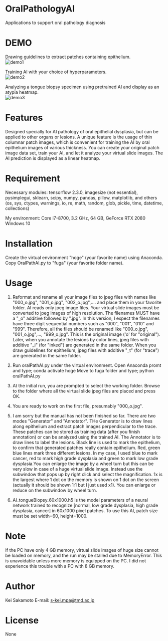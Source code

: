 # OralPathologyAI
Applications to support oral pathology diagnosis
 
# DEMO
Drawing guidelines to extract patches containing epithelium.  
![demo1](https://user-images.githubusercontent.com/38546255/133545516-4c359c4a-b98a-4a4e-a2b7-8275e496f31c.png)
  
Training AI with your choice of hyperparameters.  
![demo2](https://user-images.githubusercontent.com/38546255/133545910-ea9e61e8-d52c-40dc-84f0-c62559243e67.png) 
  
Analyzing a tongue biopsy specimen using pretrained AI and display as an atypia heatmap.  
![demo3](https://user-images.githubusercontent.com/38546255/133545972-8a668f40-b9a1-4d1c-8e50-4c2a06911df5.png)

# Features
Designed specially for AI pathology of oral epithelial dysplasia, but can be applied to other organs or lesions. A unique feature is the usage of thin columnar patch images, which is convenient for training the AI by oral epithelium images of various thickness. 
You can create your original patch image data set, train your AI, and let it analyze your virtual slide images. The AI prediction is displayed as a linear heatmap. 
 
# Requirement
Necessary modules: tensorflow 2.3.0, imagesize (not essential), pysimplegui, sklearn, scipy, numpy, pandas, pillow, matplotlib, and others (os, sys, ctypes, warnings, io, re, math, random, glob, pickle, time, datetime, collections)
 
My environment: 
Core i7-8700, 3.2 GHz, 64 GB, GeForce RTX 2080
Windows 10

# Installation
Create the virtual environment "hoge" (your favorite name) using Anaconda.
Copy OralPathAI.py to "fuga" (your favorite folder name).

# Usage
1. Reformat and rename all your image files to jpeg files with names like "000_o.jpg", "001_o.jpg", "002_o.jpg",.... and place them in your favorite folder. 
AI reads only jpeg image files. Your virtual slide images must be converted to jpeg images of high resolution. The filenames MUST have a "_o" additive followed by ".jpg".
In this version, I expect the filenames have three digit sequential numbers such as "000", "001", "010" and "999". Therefore, all the files should be renamed like "000_o.jpg", "001_o.jpg",..., "999_o.jpg".
This is the original image ('o' for "original"). Later, when you annotate the lesions by color lines, jpeg files with additive "_i" (for "inked") are generated in the same folder.
When you draw guidelines for epithelium, jpeg files with additive "_t" (for "trace") are generated in the same folder.  

2. Run oralPathAI.py under the virtual environment.
Open Anaconda promt and type; 
conda activate hoge
Move to fuga folder and type;
python oralPathAI.py

3. At the initial run, you are prompted to select the working folder. Browse to the folder where all the virtual slide jpeg files are placed and press OK.

4. You are ready to work on the first file, presumably "000_o.jpg".

5. I am sorry but the manual has not been finished so far. There are two modes "Generator" and "Annotator". THe Generator is to draw lines along epithelium and extract patch images perpendicular to the trace.
These patches can be stored as training data (after you finish annotation) or can be analyzed using the trained AI. The Annotator is to draw lines to label the lesions.
Black line is used to mark the epithelium, to confirm that generated patches really contain epithelium. Red, green blue lines mark three different lesions.
In my case, I used blue to mark cancer, red to mark high grade dysplasia and green to mark low grade dysplasia.You can enlarge the image by a wheel turn but this can be very slow in case of a huge virtual slide image.
Instead use the subwindow that pops up by right click and select the magnification. 1x is the largest where 1 dot on the memory is shown on 1 dot on the screen (actually it should be shown 1:1 but I just used x1).
You can enlarge or reduce on the subwindow by wheel turn.    

6. AI_tongueBiopsy_60x1000.h5 is the model parameters of a neural network trained to recognize [normal, low grade dysplasia, high grade dysplasia, cancer] in 60x1000 pixel patches.
To use this AI, patch size must be set width=60, height=1000. 
 
# Note
If the PC have only 4 GB memory, virtual slide images of huge size cannot be loaded on memory, and the run may be stalled due to MemoryError.
This is unavoidable unless more memory is equipped on the PC. I did not experience this trouble with a PC with 8 GB memory.   

# Author
Kei Sakamoto
E-mail: s-kei.mpa@tmd.ac.jp
 
# License
None
